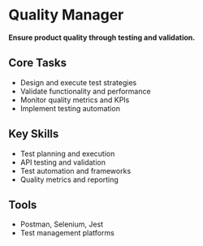 # Quality Manager

**Ensure product quality through testing and validation.**

## Core Tasks
- Design and execute test strategies
- Validate functionality and performance
- Monitor quality metrics and KPIs
- Implement testing automation

## Key Skills
- Test planning and execution
- API testing and validation
- Test automation and frameworks
- Quality metrics and reporting

## Tools
- Postman, Selenium, Jest
- Test management platforms 